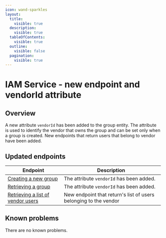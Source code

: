 ```yaml
---
icon: wand-sparkles
layout:
  title:
    visible: true
  description:
    visible: true
  tableOfContents:
    visible: true
  outline:
    visible: false
  pagination:
    visible: true
---
```

# IAM Service - new endpoint and vendorId attribute

## Overview

A new attribute `vendorId` has been added to the group entity. The attribute is used to identify the vendor that owns the group and can be set only when a group is created.
New endpoints that return users that belong to vendor have been added.

## Updated endpoints

| Endpoint                                                                                                                                                                                                            | Description                                                      |
|---------------------------------------------------------------------------------------------------------------------------------------------------------------------------------------------------------------------|------------------------------------------------------------------|
| [Creating a new group](https://developer.emporix.io/api-references/api-guides//users-and-permissions/iam/api-reference/groups#post-iam-tenant-groups)                                                 | The attribute `vendorId` has been added.                         |
| [Retrieving a group](https://developer.emporix.io/api-references/api-guides//users-and-permissions/iam/api-reference/groups#get-iam-tenant-groups-groupid)                                            | The attribute `vendorId` has been added.                         |
| [Retrieving a list of vendor users](https://developer.emporix.io/api-references/api-guides//users-and-permissions/iam/api-reference/management-dashboard-users#get-iam-tenant-users-vendors-vendorid) | New endpoint that return's list of users belonging to the vendor |

## Known problems

There are no known problems.